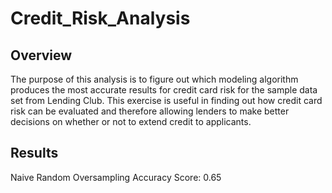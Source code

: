 # Credit_Risk_Analysis

## Overview
The purpose of this analysis is to figure out which modeling algorithm produces the most accurate results for credit card risk for the sample data set from Lending Club. This exercise is useful in finding out how credit card risk can be evaluated and therefore allowing lenders to make better decisions on whether or not to extend credit to applicants.

## Results
Naive Random Oversampling
Accuracy Score: 0.65
